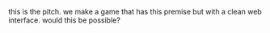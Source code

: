 this is the pitch.
we make a game that has this premise but with a clean web interface. would this be possible?
